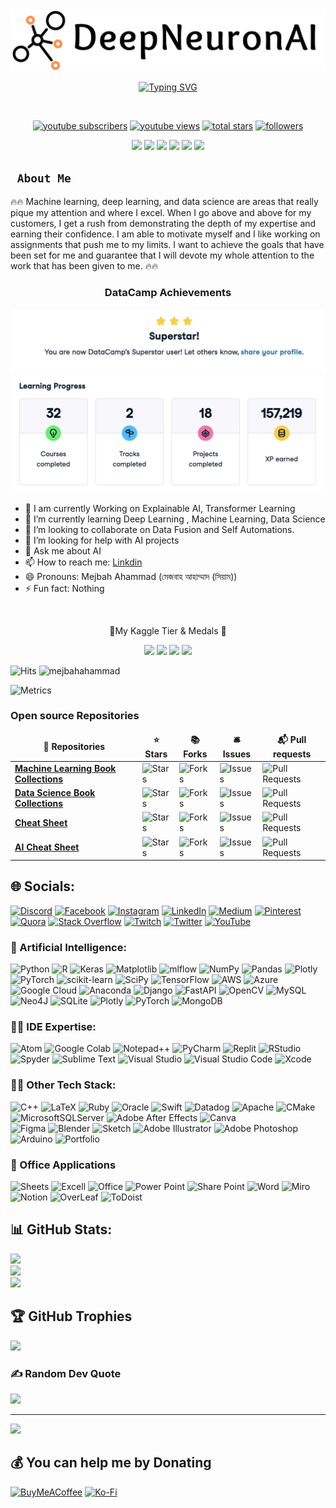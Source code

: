 <img src="https://github.com/ahammadmejbah/AHAMMADMEJBAH/blob/main/DeepNeuronAI.png" alt="Deep Neuron AI">


<p align="center">
  <a href="https://git.io/typing-svg"><img src="https://readme-typing-svg.demolab.com?font=Fira+Code&size=50&pause=1000&color=F75806&center=true&vCenter=true&multiline=true&width=1520&height=320&lines=Mejbah+Ahammad;Data+Science+and+Machine+Learning+Enthusiasts+;Experienced+In+AI%2C+DS%2C+DL%2C+ML%2C+CV;3%2B+Years+of+Coding+Experience+;Always+Learn+New+Things" alt="Typing SVG" /></a>
</p>

<br/>
<p align="center">
  <a href="https://www.youtube.com/@deepneuronai?sub_confirmation=1">
    <img alt="youtube subscribers" title="Subscribe to my YouTube channel" src="https://custom-icon-badges.demolab.com/youtube/channel/subscribers/UC8Vg1b1r1-HTd7bnZBd0Mog?color=%23E05D44&label=SUBSCRIBE&logo=video&logoColor=white&style=for-the-badge&labelColor=CE4630"/></a>
  <a href="https://www.youtube.com/@deepneuronai">
    <img alt="youtube views" title="YouTube views" src="https://custom-icon-badges.demolab.com/youtube/channel/views/UC8Vg1b1r1-HTd7bnZBd0Mog?color=%23E1AD0E&logo=video&logoColor=white&style=for-the-badge&labelColor=C79600"/></a> 
  <a href="https://github.com/ahammadmejbah?tab=repositories&sort=stargazers">
    <img alt="total stars" title="Total stars on GitHub" src="https://custom-icon-badges.demolab.com/github/stars/ahammadmejbah?color=55960c&style=for-the-badge&labelColor=488207&logo=star"/></a>
  <a href="https://github.com/ahammadmejbah?tab=followers">
    <img alt="followers" title="Follow me on Github" src="https://custom-icon-badges.demolab.com/github/followers/ahammadmejbah?color=236ad3&labelColor=1155ba&style=for-the-badge&logo=person-add&label=Follow&logoColor=white"/></a>
</p>
<p align="center">
<img src="https://img.shields.io/badge/Robotics-brown"> <img src="https://img.shields.io/badge/Machine Learning-green"> <img src="https://img.shields.io/badge/Deep Learning-red"> <img src="https://img.shields.io/badge/Computer Vision-magenta"> <img src="https://img.shields.io/badge/Natural Language Processing-yellow"> <img src="https://img.shields.io/badge/Reinforcement Learning-blue"> 
</p>

<b><h2><code> About Me </code></h2></b>

🔥🔥 Machine learning, deep learning, and data science are areas that really pique my attention and where I excel. When I go above and above for my customers, I get a rush from demonstrating the depth of my expertise and earning their confidence. I am able to motivate myself and I like working on assignments that push me to my limits. I want to achieve the goals that have been set for me and guarantee that I will devote my whole attention to the work that has been given to me. 🔥🔥

### <p align="center"> DataCamp Achievements</p>
<img src="https://github.com/ahammadmejbah/AHAMMADMEJBAH/blob/main/Super.png" alt="DataCamp">
<img src="https://github.com/ahammadmejbah/AHAMMADMEJBAH/blob/main/DataCampData.png" alt="DataCamp">


- 🔭 I am currently Working on Explainable AI, Transformer Learning
- 🌱 I’m currently learning Deep Learning , Machine Learning, Data Science
- 👯 I’m looking to collaborate on Data Fusion and Self Automations.
- 🤔 I’m looking for help with AI projects
- 💬 Ask me about AI
- 📫 How to reach me: [Linkdin](https://www.linkedin.com/in/ahammadmejbah/)
- 😄 Pronouns: Mejbah Ahammad (মেজবাহ আহাম্মাদ (সিয়াম))
- ⚡ Fun fact: Nothing


<p align="center">

  <br/>
  <p align="center">🥇My Kaggle Tier & Medals 🥇</p>
  
</p>
<p align="center">
  <img src="https://road-to-kaggle-grandmaster.vercel.app/api/badges/mejbahahammad/competition/light" />
  <img src="https://road-to-kaggle-grandmaster.vercel.app/api/badges/mejbahahammad/dataset/light" />
  <img src="https://road-to-kaggle-grandmaster.vercel.app/api/badges/mejbahahammad/notebook/light" />
  <img src="https://road-to-kaggle-grandmaster.vercel.app/api/badges/mejbahahammad/discussion/light" />
</p>

![Hits](https://hits.seeyoufarm.com/api/count/incr/badge.svg?url=https%3A%2F%2Fgithub.com%2Fmejbahahammad%2Fkaggle-badge&count_bg=%23DDAA17&title_bg=%23555555&icon=&icon_color=%23E7E7E7&title=hits&edge_flat=false)
![mejbahahammad](https://road-to-kaggle-grandmaster.vercel.app/api/simple/mejbahahammad)

![Metrics](https://metrics.lecoq.io/ahammadmejbah?template=classic&base.header=0&base.activity=0&base.community=0&base.repositories=0&base.metadata=0&achievements=1&base=header%2C%20activity%2C%20community%2C%20repositories%2C%20metadata&base.indepth=false&base.hireable=false&base.skip=false&achievements=false&achievements.threshold=C&achievements.secrets=true&achievements.display=compact&achievements.limit=0&config.timezone=Asia%2FDhaka&config.twemoji=true&config.octicon=true)

<h3>Open source Repositories</h3>
<table>
  <thead align="center">
    <tr border: none;>
      <td><b>🎁 Repositories </b></td>
      <td><b>⭐ Stars</b></td>
      <td><b>📚 Forks</b></td>
      <td><b>🛎 Issues</b></td>
      <td><b>📬 Pull requests</b></td>
    </tr>
  </thead>
  <tbody>
	  <tr>
	    <td><a href="https://github.com/ahammadmejbah/Machine-Learning-Book-Collections"><b>Machine Learning Book Collections</b></a></td>
      	    <td><img alt="Stars" src="https://img.shields.io/github/stars/ahammadmejbah/Machine-Learning-Book-Collections?style=flat-square&labelColor=343b41"></td>
      	    <td><img alt="Forks" src="https://img.shields.io/github/forks/ahammadmejbah/Machine-Learning-Book-Collections?style=flat-square&labelColor=343b41"></td>
      	    <td><img alt="Issues" src="https://img.shields.io/github/issues/ahammadmejbah/Machine-Learning-Book-Collections?style=flat-square&labelColor=343b41"></td>
            <td><img alt="Pull Requests" src="https://img.shields.io/github/issues-pr/ahammadmejbah/Machine-Learning-Book-Collections?style=flat-square&labelColor=343b41"></td>
	  </tr>
	  <tr>
            <td><a href="https://github.com/ahammadmejbah/Data-Science-Book-Collections"><b>Data Science Book Collections</b></a></td>
            <td><img alt="Stars" src="https://img.shields.io/github/stars/ahammadmejbah/Data-Science-Book-Collections?style=flat-square&labelColor=343b41"></td>
            <td><img alt="Forks" src="https://img.shields.io/github/forks/ahammadmejbah/Data-Science-Book-Collections?style=flat-square&labelColor=343b41"></td>
            <td><img alt="Issues" src="https://img.shields.io/github/issues/ahammadmejbah/Data-Science-Book-Collections?style=flat-square&labelColor=343b41"></td>
            <td><img alt="Pull Requests" src="https://img.shields.io/github/issues-pr/ahammadmejbah/Data-Science-Book-Collections?style=flat-square&labelColor=343b41"></td>
	  </tr>
	  <tr>
            <td><a href="https://github.com/ahammadmejbah/Cheat-Sheet"><b>Cheat Sheet</b></a></td>
            <td><img alt="Stars" src="https://img.shields.io/github/stars/ahammadmejbah/Cheat-Sheet?style=flat-square&labelColor=343b41"></td>
            <td><img alt="Forks" src="https://img.shields.io/github/forks/ahammadmejbah/Cheat-Sheet?style=flat-square&labelColor=343b41"></td>
            <td><img alt="Issues" src="https://img.shields.io/github/issues/ahammadmejbah/Cheat-Sheet?style=flat-square&labelColor=343b41"></td>
            <td><img alt="Pull Requests" src="https://img.shields.io/github/issues-pr/ahammadmejbah/Cheat-Sheet?style=flat-square&labelColor=343b41"></td>
	  </tr>
	  <tr>
            <td><a href="https://github.com/ahammadmejbah/AI-Cheat-Sheet"><b>AI Cheat Sheet</b></a></td>
            <td><img alt="Stars" src="https://img.shields.io/github/stars/ahammadmejbah/AI-Cheat-Sheet?style=flat-square&labelColor=343b41"></td>
            <td><img alt="Forks" src="https://img.shields.io/github/forks/ahammadmejbah/AI-Cheat-Sheet?style=flat-square&labelColor=343b41"></td>
            <td><img alt="Issues" src="https://img.shields.io/github/issues/ahammadmejbah/AI-Cheat-Sheet?style=flat-square&labelColor=343b41"></td>
            <td><img alt="Pull Requests" src="https://img.shields.io/github/issues-pr/ahammadmejbah/AI-Cheat-Sheet?style=flat-square&labelColor=343b41"></td>
	  </tr> 
 
  </tbody>
</table>



## 🌐 Socials:
[![Discord](https://img.shields.io/badge/Discord-%237289DA.svg?logo=discord&logoColor=white)](htttps://discord.gg/https://discord.gg/tDp6Jx6t) [![Facebook](https://img.shields.io/badge/Facebook-%231877F2.svg?logo=Facebook&logoColor=white)](http://facebook.com/ahammadmejbah) [![Instagram](https://img.shields.io/badge/Instagram-%23E4405F.svg?logo=Instagram&logoColor=white)](https://www.instagram.com/deepneuronai/) [![LinkedIn](https://img.shields.io/badge/LinkedIn-%230077B5.svg?logo=linkedin&logoColor=white)](http://linkedin.com/in/ahammadmejbah/) [![Medium](https://img.shields.io/badge/Medium-12100E?logo=medium&logoColor=white)](https://medium.com/@https://medium.com/@deepneuronai) [![Pinterest](https://img.shields.io/badge/Pinterest-%23E60023.svg?logo=Pinterest&logoColor=white)](https://www.pinterest.com/ahammadmejbah/) [![Quora](https://img.shields.io/badge/Quora-%23B92B27.svg?logo=Quora&logoColor=white)](https://bn.quora.com/profile/Deep-Neuron-AI) [![Stack Overflow](https://img.shields.io/badge/-Stackoverflow-FE7A16?logo=stack-overflow&logoColor=white)](https://stackoverflow.com/users/19989517) [![Twitch](https://img.shields.io/badge/Twitch-%239146FF.svg?logo=Twitch&logoColor=white)](https://twitter.com/AhammadMejbah) [![Twitter](https://img.shields.io/badge/Twitter-%231DA1F2.svg?logo=Twitter&logoColor=white)](https://twitter.com/AhammadMejbah) [![YouTube](https://img.shields.io/badge/YouTube-%23FF0000.svg?logo=YouTube&logoColor=white)](https://www.youtube.com/channel/UC8Vg1b1r1-HTd7bnZBd0Mog)


### 🦾 Artificial Intelligence:

![Python](https://img.shields.io/badge/python-3670A0?style=for-the-badge&logo=python&logoColor=ffdd54) 
![R](https://img.shields.io/badge/r-%23276DC3.svg?style=for-the-badge&logo=r&logoColor=white) 
![Keras](https://img.shields.io/badge/Keras-%23D00000.svg?style=for-the-badge&logo=Keras&logoColor=white)
![Matplotlib](https://img.shields.io/badge/Matplotlib-%23ffffff.svg?style=for-the-badge&logo=Matplotlib&logoColor=black)
![mlflow](https://img.shields.io/badge/mlflow-%23d9ead3.svg?style=for-the-badge&logo=numpy&logoColor=blue)
![NumPy](https://img.shields.io/badge/numpy-%23013243.svg?style=for-the-badge&logo=numpy&logoColor=white)
![Pandas](https://img.shields.io/badge/pandas-%23150458.svg?style=for-the-badge&logo=pandas&logoColor=white)
![Plotly](https://img.shields.io/badge/Plotly-%233F4F75.svg?style=for-the-badge&logo=plotly&logoColor=white)
![PyTorch](https://img.shields.io/badge/PyTorch-%23EE4C2C.svg?style=for-the-badge&logo=PyTorch&logoColor=white)
![scikit-learn](https://img.shields.io/badge/scikit--learn-%23F7931E.svg?style=for-the-badge&logo=scikit-learn&logoColor=white)
![SciPy](https://img.shields.io/badge/SciPy-%230C55A5.svg?style=for-the-badge&logo=scipy&logoColor=%white)
![TensorFlow](https://img.shields.io/badge/TensorFlow-%23FF6F00.svg?style=for-the-badge&logo=TensorFlow&logoColor=white)
![AWS](https://img.shields.io/badge/AWS-%23FF9900.svg?style=for-the-badge&logo=amazon-aws&logoColor=white) 
![Azure](https://img.shields.io/badge/azure-%230072C6.svg?style=for-the-badge&logo=azure-devops&logoColor=white) 
![Google Cloud](https://img.shields.io/badge/Google%20Cloud-%234285F4.svg?style=for-the-badge&logo=google-cloud&logoColor=white)
![Anaconda](https://img.shields.io/badge/Anaconda-%2344A833.svg?style=for-the-badge&logo=anaconda&logoColor=white) 
![Django](https://img.shields.io/badge/django-%23092E20.svg?style=for-the-badge&logo=django&logoColor=white) 
![FastAPI](https://img.shields.io/badge/FastAPI-005571?style=for-the-badge&logo=fastapi) 
![OpenCV](https://img.shields.io/badge/opencv-%23white.svg?style=for-the-badge&logo=opencv&logoColor=white) 
![MySQL](https://img.shields.io/badge/mysql-%2300f.svg?style=for-the-badge&logo=mysql&logoColor=white) 	
![Neo4J](https://img.shields.io/badge/Neo4j-008CC1?style=for-the-badge&logo=neo4j&logoColor=white) 
![SQLite](https://img.shields.io/badge/sqlite-%2307405e.svg?style=for-the-badge&logo=sqlite&logoColor=white) 
![Plotly](https://img.shields.io/badge/Plotly-%233F4F75.svg?style=for-the-badge&logo=plotly&logoColor=white) 
![PyTorch](https://img.shields.io/badge/PyTorch-%23EE4C2C.svg?style=for-the-badge&logo=PyTorch&logoColor=white)
![MongoDB](https://img.shields.io/badge/MongoDB-%234ea94b.svg?style=for-the-badge&logo=mongodb&logoColor=white) 


### 👨‍💻 IDE Expertise:

![Atom](https://img.shields.io/badge/Atom-66595C?style=for-the-badge&logo=Atom&logoColor=white")
![Google Colab](https://img.shields.io/badge/Colab-F9AB00?style=for-the-badge&logo=googlecolab&color=525252") 
![Notepad++](https://img.shields.io/badge/Notepad++-90E59A.svg?style=for-the-badge&logo=notepad%2B%2B&logoColor=black")
![PyCharm](https://img.shields.io/badge/PyCharm-000000.svg?&style=for-the-badge&logo=PyCharm&logoColor=white")
![Replit](https://img.shields.io/badge/replit-667881?style=for-the-badge&logo=replit&logoColor=white")
![RStudio](https://img.shields.io/badge/RStudio-75AADB?style=for-the-badge&logo=RStudio&logoColor=white")
![Spyder](https://img.shields.io/badge/Spyder%20Ide-FF0000?style=for-the-badge&logo=spyder%20ide&logoColor=white")
![Sublime Text](https://img.shields.io/badge/sublime_text-%23575757.svg?&style=for-the-badge&logo=sublime-text&logoColor=important")
![Visual Studio](https://img.shields.io/badge/Visual_Studio-5C2D91?style=for-the-badge&logo=visual%20studio&logoColor=white")
![Visual Studio Code](https://img.shields.io/badge/VSCode-0078D4?style=for-the-badge&logo=visual%20studio%20code&logoColor=white")
![Xcode](https://img.shields.io/badge/Xcode-007ACC?style=for-the-badge&logo=Xcode&logoColor=white") 


### 🧑‍💻 Other Tech Stack:
![C++](https://img.shields.io/badge/c++-%2300599C.svg?style=for-the-badge&logo=c%2B%2B&logoColor=white)
![LaTeX](https://img.shields.io/badge/latex-%23008080.svg?style=for-the-badge&logo=latex&logoColor=white) 
![Ruby](https://img.shields.io/badge/ruby-%23CC342D.svg?style=for-the-badge&logo=ruby&logoColor=white)
![Oracle](https://img.shields.io/badge/Oracle-F80000?style=for-the-badge&logo=oracle&logoColor=white)
![Swift](https://img.shields.io/badge/swift-F54A2A?style=for-the-badge&logo=swift&logoColor=white)
![Datadog](https://img.shields.io/badge/datadog-%23632CA6.svg?style=for-the-badge&logo=datadog&logoColor=white) 
![Apache](https://img.shields.io/badge/apache-%23D42029.svg?style=for-the-badge&logo=apache&logoColor=white)
![CMake](https://img.shields.io/badge/CMake-%23008FBA.svg?style=for-the-badge&logo=cmake&logoColor=white)
![MicrosoftSQLServer](https://img.shields.io/badge/Microsoft%20SQL%20Sever-CC2927?style=for-the-badge&logo=microsoft%20sql%20server&logoColor=white) 
![Adobe After Effects](https://img.shields.io/badge/Adobe%20After%20Effects-9999FF.svg?style=for-the-badge&logo=Adobe%20After%20Effects&logoColor=white) 
![Canva](https://img.shields.io/badge/Canva-%2300C4CC.svg?style=for-the-badge&logo=Canva&logoColor=white) 	
![Figma](https://img.shields.io/badge/figma-%23F24E1E.svg?style=for-the-badge&logo=figma&logoColor=white) 
![Blender](https://img.shields.io/badge/blender-%23F5792A.svg?style=for-the-badge&logo=blender&logoColor=white) 
![Sketch](https://img.shields.io/badge/Sketch-FFB387?style=for-the-badge&logo=sketch&logoColor=black) 
![Adobe Illustrator](https://img.shields.io/badge/adobeillustrator-%23FF9A00.svg?style=for-the-badge&logo=adobeillustrator&logoColor=white) 
![Adobe Photoshop](https://img.shields.io/badge/adobephotoshop-%2331A8FF.svg?style=for-the-badge&logo=adobephotoshop&logoColor=white)
![Arduino](https://img.shields.io/badge/-Arduino-00979D?style=for-the-badge&logo=Arduino&logoColor=white) 
![Portfolio](https://img.shields.io/badge/Portfolio-%23000000.svg?style=for-the-badge&logo=firefox&logoColor=#FF7139)


### 🏣 Office Applications 

![Sheets](https://img.shields.io/badge/Google%20Sheets-34A853?style=for-the-badge&logo=google-sheets&logoColor=white")
![Excell](https://img.shields.io/badge/Microsoft_Excel-217346?style=for-the-badge&logo=microsoft-excel&logoColor=white")
![Office](https://img.shields.io/badge/Microsoft_Office-D83B01?style=for-the-badge&logo=microsoft-office&logoColor=white")
![Power Point](https://img.shields.io/badge/Microsoft_PowerPoint-B7472A?style=for-the-badge&logo=microsoft-powerpoint&logoColor=white")
![Share Point](https://img.shields.io/badge/Microsoft_SharePoint-0078D4?style=for-the-badge&logo=microsoft-sharepoint&logoColor=white")
![Word](https://img.shields.io/badge/Microsoft_Word-2B579A?style=for-the-badge&logo=microsoft-word&logoColor=white")
![Miro](https://img.shields.io/badge/Miro-F7C922?style=for-the-badge&logo=Miro&logoColor=050036")
![Notion](https://img.shields.io/badge/Notion-000000?style=for-the-badge&logo=notion&logoColor=white")
![OverLeaf](https://img.shields.io/badge/Overleaf-47A141?style=for-the-badge&logo=Overleaf&logoColor=white")
![ToDoist](https://img.shields.io/badge/Todoist-E44332?style=for-the-badge&logo=todoist&logoColor=white")



## 📊 GitHub Stats:
![](https://github-readme-stats.vercel.app/api?username=AHAMMADMEJBAH&theme=default&hide_border=false&include_all_commits=false&count_private=false)<br/>
![](https://github-readme-streak-stats.herokuapp.com/?user=AHAMMADMEJBAH&theme=default&hide_border=false)<br/>
![](https://github-readme-stats.vercel.app/api/top-langs/?username=AHAMMADMEJBAH&theme=default&hide_border=false&include_all_commits=true&count_private=false&layout=compact)

## 🏆 GitHub Trophies
![](https://github-profile-trophy.vercel.app/?username=AHAMMADMEJBAH&theme=radical&no-frame=true&no-bg=false&margin-w=4)



### ✍️ Random Dev Quote
![](https://quotes-github-readme.vercel.app/api?type=horizontal&theme=radical)

---
[![](https://visitcount.itsvg.in/api?id=AHAMMADMEJBAH&icon=2&color=5)](https://visitcount.itsvg.in)

  ## 💰 You can help me by Donating
  [![BuyMeACoffee](https://img.shields.io/badge/Buy%20Me%20a%20Coffee-ffdd00?style=for-the-badge&logo=buy-me-a-coffee&logoColor=black)](https://www.buymeacoffee.com/ahammadmejbah) [![Ko-Fi](https://img.shields.io/badge/Ko--fi-F16061?style=for-the-badge&logo=ko-fi&logoColor=white)](https://ko-fi.com/ahammadmejbah) 



  <!-- Proudly created with GPRM ( https://gprm.itsvg.in ) -->
  
